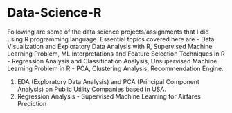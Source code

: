 # Data-Science-R

Following are some of the data science projects/assignments that I did using R programming language. Essential topics covered here are - Data Visualization and Exploratory Data Analysis with R, Supervised Machine Learning Problem, ML Interpretations and Feature Selection Techniques in R - Regression Analysis and Classification Analysis, Unsupervised Machine Learning Problem in R - PCA, Clustering Analysis, Recommendation Engine.

1. EDA (Exploratory Data Analysis) and PCA (Principal Component Analysis) on Public Utility Companies based in USA.
2. Regression Analysis - Supervised Machine Learning for Airfares Prediction

